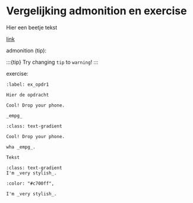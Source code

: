 # Vergelijking admonition en exercise

Hier een beetje tekst

[link](https://nos.nl)

admonition (tip): 

:::{tip}
Try changing `tip` to `warning`!
:::

exercise: 

```{exercise} Naam van de opdracht
:label: ex_opdr1

Hier de opdracht
```


```{experiment} My new experiment
Cool! Drop your phone.

_empg_
```

```{experiment} My new experiment
:class: text-gradient

Cool! Drop your phone.

wha _empg_.
```

```{poep} geen poep
Tekst
```

```{note}
:class: text-gradient
I'm _very stylish_.
```


```{note}
:color: "#c700ff",

I'm _very stylish_.
```